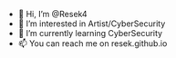 - 👋 Hi, I’m @Resek4
- 👀 I’m interested in Artist/CyberSecurity
- 🌱 I’m currently learning CyberSecurity 
- 📫 You can reach me on resek.github.io
